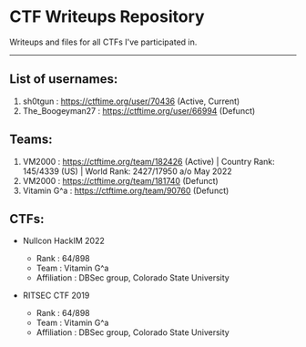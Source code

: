 # CTF Writeups Repository

Writeups and files for all CTFs I've participated in. 

---

## List of usernames:
1. sh0tgun			: https://ctftime.org/user/70436 (Active, Current) 
2. The_Boogeyman27	: https://ctftime.org/user/66994 (Defunct)

## Teams:
1. VM2000			: https://ctftime.org/team/182426 (Active) | Country Rank: 145/4339 (US) | World Rank: 2427/17950 a/o May 2022
2. VM2000 			: https://ctftime.org/team/181740 (Defunct)
3. Vitamin G^a 		: https://ctftime.org/team/90760 (Defunct)

## CTFs:
* Nullcon HackIM 2022
	- Rank 			: 64/898
	- Team 			: Vitamin G^a
	- Affiliation	: DBSec group, Colorado State University

* RITSEC CTF 2019
	- Rank 			: 64/898
	- Team 			: Vitamin G^a
	- Affiliation	: DBSec group, Colorado State University

